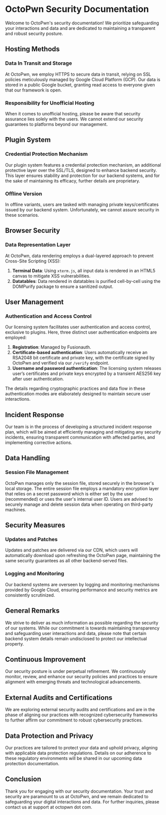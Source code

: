 # OctoPwn Security Documentation

Welcome to OctoPwn's security documentation! We prioritize safeguarding your interactions and data and are dedicated to maintaining a transparent and robust security posture.

## Hosting Methods

### Data In Transit and Storage

At OctoPwn, we employ HTTPS to secure data in transit, relying on SSL policies meticulously managed by Google Cloud Platform (GCP). Our data is stored in a public Google bucket, granting read access to everyone given that our framework is open.

### Responsibility for Unofficial Hosting

When it comes to unofficial hosting, please be aware that security assurance lies solely with the users. We cannot extend our security guarantees to platforms beyond our management.

## Plugin System

### Credential Protection Mechanism

Our plugin system features a credential protection mechanism, an additional protective layer over the SSL/TLS, designed to enhance backend security. This layer ensures stability and protection for our backend systems, and for the sake of maintaining its efficacy, further details are proprietary.

### Offline Version

In offline variants, users are tasked with managing private keys/certificates issued by our backend system. Unfortunately, we cannot assure security in these scenarios.

## Browser Security

### Data Representation Layer

At OctoPwn, data rendering employs a dual-layered approach to prevent Cross-Site Scripting (XSS):
1. **Terminal Data**: Using `xterm.js`, all input data is rendered in an HTML5 canvas to mitigate XSS vulnerabilities.
2. **Datatables**: Data rendered in datatables is purified cell-by-cell using the DOMPurify package to ensure a sanitized output.

## User Management

### Authentication and Access Control

Our licensing system facilitates user authentication and access control, exclusive to plugins. Here, three distinct user authentication endpoints are employed:
1. **Registration**: Managed by Fusionauth.
2. **Certificate-based authentication**: Users automatically receive an RSA2048 bit certificate and private key, with the certificate signed by OctoPwn and verified via our `/verify` endpoint.
3. **Username and password authentication**: The licensing system releases user’s certificates and private keys encrypted by a transient AES256 key after user authentication.

The details regarding cryptographic practices and data flow in these authentication modes are elaborately designed to maintain secure user interactions.

## Incident Response

Our team is in the process of developing a structured incident response plan, which will be aimed at efficiently managing and mitigating any security incidents, ensuring transparent communication with affected parties, and implementing corrective actions.

## Data Handling

### Session File Management

OctoPwn manages only the session file, stored securely in the browser's local storage. The entire session file employs a mandatory encryption layer that relies on a secret password which is either set by the user (recommended) or uses the user's internal user ID. Users are advised to securely manage and delete session data when operating on third-party machines.

## Security Measures

### Updates and Patches

Updates and patches are delivered via our CDN, which users will automatically download upon refreshing the OctoPwn page, maintaining the same security guarantees as all other backend-served files.

### Logging and Monitoring

Our backend systems are overseen by logging and monitoring mechanisms provided by Google Cloud, ensuring performance and security metrics are consistently scrutinized.

## General Remarks

We strive to deliver as much information as possible regarding the security of our systems. While our commitment is towards maintaining transparency and safeguarding user interactions and data, please note that certain backend system details remain undisclosed to protect our intellectual property.

## Continuous Improvement

Our security posture is under perpetual refinement. We continuously monitor, review, and enhance our security policies and practices to ensure alignment with emerging threats and technological advancements.

## External Audits and Certifications

We are exploring external security audits and certifications and are in the phase of aligning our practices with recognized cybersecurity frameworks to further affirm our commitment to robust cybersecurity practices.

## Data Protection and Privacy

Our practices are tailored to protect your data and uphold privacy, aligning with applicable data protection regulations. Details on our adherence to these regulatory environments will be shared in our upcoming data protection documentation.

## Conclusion

Thank you for engaging with our security documentation. Your trust and security are paramount to us at OctoPwn, and we remain dedicated to safeguarding your digital interactions and data. For further inquiries, please contact us at support at octopwn dot com.

